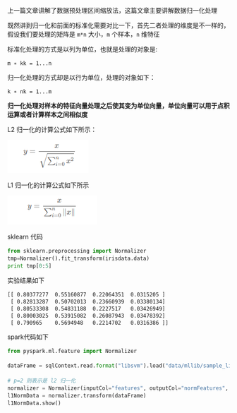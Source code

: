 上一篇文章讲解了数据预处理区间缩放法，这篇文章主要讲解数据归一化处理

既然讲到归一化和前面的标准化需要对比一下，首先二者处理的维度是不一样的，假设我们要处理的矩阵是 `m*n` 大小，`m` 个样本，`n` 维特征

标准化处理的方式是以列为单位，也就是处理的对象是:

```
m ∗ kk = 1...n
```

归一化处理的方式却是以行为单位，处理的对象如下：

```
k ∗ nk = 1...m
```

**归一化处理对样本的特征向量处理之后使其变为单位向量，单位向量可以用于点积运算或者计算样本之间相似度**

L2 归一化的计算公式如下所示：

![](./L2Normalizer.png)

L1 归一化的计算公式如下所示

![](./L1Normalizer.png)

sklearn 代码

```Python
from sklearn.preprocessing import Normalizer
tmp=Normalizer().fit_transform(irisdata.data)
print tmp[0:5]
```

实验结果如下

```
[[ 0.80377277  0.55160877  0.22064351  0.0315205 ]
 [ 0.82813287  0.50702013  0.23660939  0.03380134]
 [ 0.80533308  0.54831188  0.2227517   0.03426949]
 [ 0.80003025  0.53915082  0.26087943  0.03478392]
 [ 0.790965    0.5694948   0.2214702   0.0316386 ]]
```

spark代码如下

```Python
from pyspark.ml.feature import Normalizer

dataFrame = sqlContext.read.format("libsvm").load("data/mllib/sample_libsvm_data.txt")

# p=2 则表示是 l2 归一化
normalizer = Normalizer(inputCol="features", outputCol="normFeatures", p=1.0)
l1NormData = normalizer.transform(dataFrame)
l1NormData.show()
```
